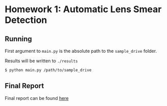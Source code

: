 # Homework 1: Automatic Lens Smear Detection

## Running

First argument to `main.py` is the absolute path to the `sample_drive` folder.

Results will be written to `./results`

```bash
$ python main.py /path/to/sample_drive
```

## Final Report
Final report can be found [here](https://drive.google.com/file/d/0B-yDFUWKbH5Cc0NFVF9JeGlaNjQ/view?usp=sharing)